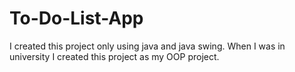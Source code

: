 # To-Do-List-App
I created this project only using java and java swing.
When I was in university I created this project as my OOP project.
